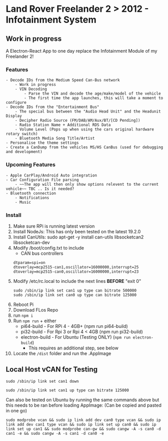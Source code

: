 # Land Rover Freelander 2 > 2012 - Infotainment System

## Work in progress
A Electron-React App to one day replace the Infotainment Module of my Freelander 2!
### Features
    - Decode IDs from the Medium Speed Can-Bus network
        - Work in progress
        - VIN Decoding
            - Parse the VIN and decode the age/make/model of the vehicle
            - The first time the app launches, this will take a moment to configure
    - Decode IDs from the "Entertainment Bus"
        - The special bus between the "Audio Head Unit" and the Headunit Display
        - Decipher Radio Source (FM/DAB/AM/Aux/BT/[CD Pending])
        - Radio Station Name + Additional RDS Data
        - Volume Level (Pops up when using the cars original hardware rotary switch)
        - Bluetooth Media Song Title/Artist
    - Personalise the theme settings
    - Create a CanDump from the vehicles MS/HS CanBus (used for debugging and development)

### Upcoming Features
    - Apple CarPlay/Android Auto integration
    - Car Configuration File parsing
        - ~~The app will then only show options relevent to the current vehicle~~ TBC .. Is it needed?
    - Bluetooth connection
        - Notifications
        - Music

### Install
1) Make sure RPi is running latest version
2) Install NodeJs: This has only been tested on the latest 19.2.0
4) Install CanUtils: sudo apt-get -y install can-utils libsocketcan2 libsocketcan-dev
5) Modify /boot/config.txt to include
    * CAN bus controllers
    ```
    dtparam=spi=on
    dtoverlay=mcp2515-can1,oscillator=16000000,interrupt=25
    dtoverlay=mcp2515-can0,oscillator=16000000,interrupt=23
    ```
6) Modify /etc/rc.local to include the next lines **BEFORE** "exit 0"
    ```
    sudo /sbin/ip link set can1 up type can bitrate 500000
    sudo /sbin/ip link set can0 up type can bitrate 125000
    ```
7) Reboot Pi
8) Download FLos Repo
9) run `npm i`
10) Run `npm run` + either
    * pi64-build - For RPi 4 - 4GB+ (npm run pi64-build)
    * pi32-build - For Rpi 3 or Rpi 4 < 4GB (npm run pi32-build)
    * electron-build - For Ubuntu (Testing ONLY) (`npm run electron-build`)
        * This requires an additional step, see below
11) Locate the `/dist` folder and run the .AppImage

## Local Host vCAN for Testing

`sudo /sbin/ip link set can1 down`

`sudo /sbin/ip link set can1 up type can bitrate 125000`

Can also be tested on Ubuntu by running the same commands above but this needs to be ran before loading AppImage:
(Can be copied and pasted in one go)
```
sudo modprobe vcan && sudo ip link add dev can0 type vcan && sudo ip link add dev can1 type vcan && sudo ip link set up can0 && sudo ip link set up can1 && sudo modprobe can-gw && sudo cangw -A -s can0 -d can1 -e && sudo cangw -A -s can1 -d can0 -e
```
